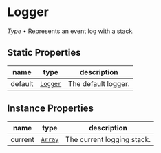 # Logger

_Type_ &bull; Represents an event log with a stack.

## Static Properties

| name | type | description |
|------|------|-------------|
|default|[`Logger`][logger]|The default logger.|

## Instance Properties

| name | type | description |
|------|------|-------------|
|current|[`Array`][array]|The current logging stack.|

[logger]: #
[array]: https://developer.mozilla.org/en-US/docs/Web/JavaScript/Reference/Global_Objects/Array